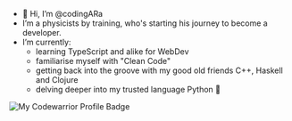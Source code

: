 - 👋 Hi, I’m @codingARa
- I’m a physicists by training, who's starting his journey to become a developer.
- I’m currently:
    - learning TypeScript and alike for WebDev
    - familiarise myself with "Clean Code"
    - getting back into the groove with my good old friends C++, Haskell and Clojure
    - delving deeper into my trusted language Python :snake:

![My Codewarrior Profile Badge](https://www.codewars.com/users/codingARa/badges/small)
<!---
codingARa/codingARa is a ✨ special ✨ repository because its `README.md` (this file) appears on your GitHub profile.
You can click the Preview link to take a look at your changes.
--->
